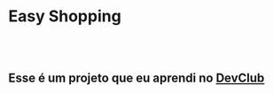 <h1> Easy Shopping </h1>
<br>
<br>
<h2>Esse é um projeto que eu aprendi no <a href="https://rodolfomori.com.br/devclub-n1">DevClub</a></h2>
